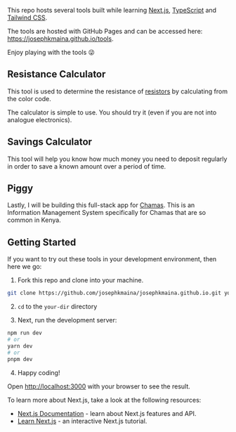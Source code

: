 This repo hosts several tools built while learning [Next.js](https://nextjs.org/), [TypeScript](https://www.typescriptlang.org/) and [Tailwind CSS](https://tailwindcss.com/).

The tools are hosted with GitHub Pages and can be accessed here: https://josephkmaina.github.io/tools.

Enjoy playing with the tools :stuck_out_tongue_winking_eye:

## Resistance Calculator

This tool is used to determine the resistance of [resistors](https://en.wikipedia.org/wiki/Resistor) by calculating from the color code.

The calculator is simple to use. You should try it (even if you are not into analogue electronics).

## Savings Calculator

This tool will help you know how much money you need to deposit regularly in order to save a known amount over a period of time.

## Piggy

Lastly, I will be building this full-stack app for [Chamas](https://en.wikipedia.org/wiki/Chama_(investment)). This is an Information Management System specifically for Chamas that are so common in Kenya.

## Getting Started

If you want to try out these tools in your development environment, then here we go:

1. Fork this repo and clone into your machine.

```bash
git clone https://github.com/josephkmaina/josephkmaina.github.io.git your-dir
```

2. `cd` to the `your-dir` directory

3. Next, run the development server:

```bash
npm run dev
# or
yarn dev
# or
pnpm dev
```

4. Happy coding!

Open [http://localhost:3000](http://localhost:3000) with your browser to see the result.

To learn more about Next.js, take a look at the following resources:

- [Next.js Documentation](https://nextjs.org/docs) - learn about Next.js features and API.
- [Learn Next.js](https://nextjs.org/learn) - an interactive Next.js tutorial.
